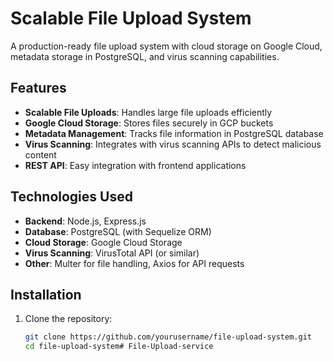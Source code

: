 # Scalable File Upload System

A production-ready file upload system with cloud storage on Google Cloud, metadata storage in PostgreSQL, and virus scanning capabilities.

## Features

- **Scalable File Uploads**: Handles large file uploads efficiently
- **Google Cloud Storage**: Stores files securely in GCP buckets
- **Metadata Management**: Tracks file information in PostgreSQL database
- **Virus Scanning**: Integrates with virus scanning APIs to detect malicious content
- **REST API**: Easy integration with frontend applications

## Technologies Used

- **Backend**: Node.js, Express.js
- **Database**: PostgreSQL (with Sequelize ORM)
- **Cloud Storage**: Google Cloud Storage
- **Virus Scanning**: VirusTotal API (or similar)
- **Other**: Multer for file handling, Axios for API requests

## Installation

1. Clone the repository:
   ```bash
   git clone https://github.com/yourusername/file-upload-system.git
   cd file-upload-system# File-Upload-service

